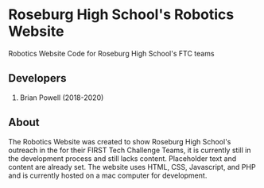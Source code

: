 # Roseburg High School's Robotics Website
Robotics Website Code for Roseburg High School's FTC teams

## Developers
1. Brian Powell (2018-2020)

## About
The Robotics Website was created to show Roseburg High School's outreach in the for their FIRST Tech Challenge Teams, it is currently still in the development process and still lacks content. Placeholder text and content are already set. The website uses HTML, CSS, Javascript, and PHP and is currently hosted on a mac computer for development.
